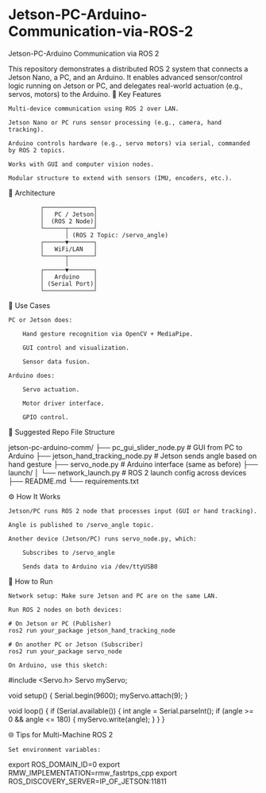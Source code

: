 # Jetson-PC-Arduino-Communication-via-ROS-2
Jetson-PC-Arduino Communication via ROS 2

This repository demonstrates a distributed ROS 2 system that connects a Jetson Nano, a PC, and an Arduino. It enables advanced sensor/control logic running on Jetson or PC, and delegates real-world actuation (e.g., servos, motors) to the Arduino.
🔧 Key Features

    Multi-device communication using ROS 2 over LAN.

    Jetson Nano or PC runs sensor processing (e.g., camera, hand tracking).

    Arduino controls hardware (e.g., servo motors) via serial, commanded by ROS 2 topics.

    Works with GUI and computer vision nodes.

    Modular structure to extend with sensors (IMU, encoders, etc.).

📡 Architecture

             ┌──────────────┐
             │   PC / Jetson│
             │  (ROS 2 Node)│
             └──────┬───────┘
                    │ (ROS 2 Topic: /servo_angle)
             ┌──────▼───────┐
             │   WiFi/LAN   │
             └──────┬───────┘
                    │
             ┌──────▼───────┐
             │   Arduino    │
             │ (Serial Port)│
             └──────────────┘

🧠 Use Cases

    PC or Jetson does:

        Hand gesture recognition via OpenCV + MediaPipe.

        GUI control and visualization.

        Sensor data fusion.

    Arduino does:

        Servo actuation.

        Motor driver interface.

        GPIO control.

📁 Suggested Repo File Structure

jetson-pc-arduino-comm/
├── pc_gui_slider_node.py         # GUI from PC to Arduino
├── jetson_hand_tracking_node.py  # Jetson sends angle based on hand gesture
├── servo_node.py                 # Arduino interface (same as before)
├── launch/
│   └── network_launch.py         # ROS 2 launch config across devices
├── README.md
└── requirements.txt

⚙️ How It Works

    Jetson/PC runs ROS 2 node that processes input (GUI or hand tracking).

    Angle is published to /servo_angle topic.

    Another device (Jetson/PC) runs servo_node.py, which:

        Subscribes to /servo_angle

        Sends data to Arduino via /dev/ttyUSB0

🧪 How to Run

    Network setup: Make sure Jetson and PC are on the same LAN.

    Run ROS 2 nodes on both devices:

    # On Jetson or PC (Publisher)
    ros2 run your_package jetson_hand_tracking_node

    # On another PC or Jetson (Subscriber)
    ros2 run your_package servo_node

    On Arduino, use this sketch:

#include <Servo.h>
Servo myServo;

void setup() {
  Serial.begin(9600);
  myServo.attach(9);
}

void loop() {
  if (Serial.available()) {
    int angle = Serial.parseInt();
    if (angle >= 0 && angle <= 180) {
      myServo.write(angle);
    }
  }
}

🌐 Tips for Multi-Machine ROS 2

    Set environment variables:

export ROS_DOMAIN_ID=0
export RMW_IMPLEMENTATION=rmw_fastrtps_cpp
export ROS_DISCOVERY_SERVER=IP_OF_JETSON:11811

